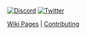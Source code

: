 [![Discord](https://img.shields.io/badge/chat-on%20discord-blue)](https://discord.gg/RFsCSaHRWK)
[![Twitter](https://img.shields.io/twitter/url?label=%40drash_land&style=social&url=https%3A%2F%2Ftwitter.com%2Fdrash_land)](https://twitter.com/drash_land)

[Wiki Pages](https://github.com/drashland/.github/wiki) | [Contributing](https://github.com/drashland/.github/wiki/Contributing)
